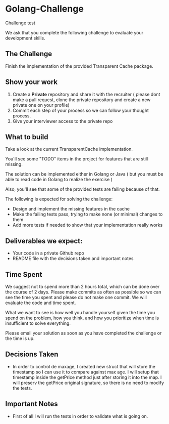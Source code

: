 # Golang-Challenge
Challenge test

We ask that you complete the following challenge to evaluate your development skills.

## The Challenge
Finish the implementation of the provided Transparent Cache package.

## Show your work

1.  Create a **Private** repository and share it with the recruiter ( please dont make a pull request, clone the private repository and create a new private one on your profile)
2.  Commit each step of your process so we can follow your thought process.
3.  Give your interviewer access to the private repo

## What to build
Take a look at the current TransparentCache implementation.

You'll see some "TODO" items in the project for features that are still missing.

The solution can be implemented either in Golang or Java ( but you must be able to read code in Golang to realize the exercise ) 

Also, you'll see that some of the provided tests are failing because of that.

The following is expected for solving the challenge:
* Design and implement the missing features in the cache
* Make the failing tests pass, trying to make none (or minimal) changes to them
* Add more tests if needed to show that your implementation really works
 
## Deliverables we expect:
* Your code in a private Github repo
* README file with the decisions taken and important notes

## Time Spent
We suggest not to spend more than 2 hours total, which can be done over the course of 2 days.  Please make commits as often as possible so we can see the time you spent and please do not make one commit.  We will evaluate the code and time spent.
 
What we want to see is how well you handle yourself given the time you spend on the problem, how you think, and how you prioritize when time is insufficient to solve everything.

Please email your solution as soon as you have completed the challenge or the time is up.

## Decisions Taken
* In order to control de maxage, I created new struct that will store the timestamp so I can use it to compare against max age.
I will setup that timestamp inside the getPrice method just after storing it into the map. I will preserv the getPrice original signature, so there is no need to modify the tests.

## Important Notes
* First of all I will run the tests in order to validate what is going on.